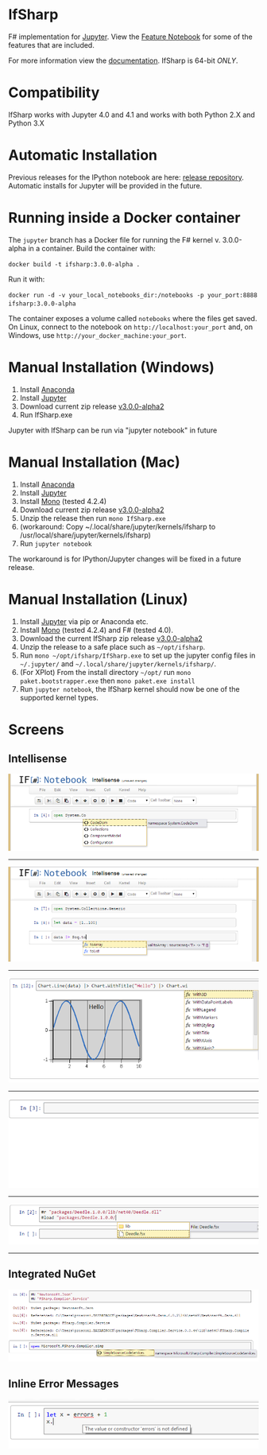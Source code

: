 # IfSharp

F# implementation for [Jupyter](http://jupyter.org/). View the [Feature Notebook](Feature%20Notebook%20format%204_0.ipynb) for some of the features that are included.

For more information view the [documentation](http://fsprojects.github.io/IfSharp/). IfSharp is 64-bit *ONLY*.

# Compatibility
IfSharp works with Jupyter 4.0 and 4.1 and works with both Python 2.X and Python 3.X

# Automatic Installation
Previous releases for the IPython notebook are here: [release repository](https://github.com/fsprojects/IfSharp/releases).
Automatic installs for Jupyter will be provided in the future.

# Running inside a Docker container
The `jupyter` branch has a Docker file for running the F# kernel v. 3.0.0-alpha in a container.
Build the container with: 

`docker build -t ifsharp:3.0.0-alpha .`

Run it with:

`docker run -d -v your_local_notebooks_dir:/notebooks -p your_port:8888 ifsharp:3.0.0-alpha`

The container exposes a volume called `notebooks` where the files get saved. On Linux, connect to the notebook on `http://localhost:your_port` and, on Windows, use `http://your_docker_machine:your_port`.

# Manual Installation (Windows)
1. Install [Anaconda](http://continuum.io/downloads)
2. Install [Jupyter](http://jupyter.readthedocs.org/en/latest/install.html)
3. Download current zip release [v3.0.0-alpha2](https://github.com/fsprojects/IfSharp/releases/download/v3.0.0-alpha2/IfSharp.v3.0.0-alpha2.zip)
4. Run IfSharp.exe

Jupyter with IfSharp can be run via "jupyter notebook" in future

# Manual Installation (Mac)
1. Install [Anaconda](http://continuum.io/downloads)
2. Install [Jupyter](http://jupyter.readthedocs.org/en/latest/install.html)
3. Install [Mono](http://www.mono-project.com/download/) (tested 4.2.4)
3. Download current zip release [v3.0.0-alpha2](https://github.com/fsprojects/IfSharp/releases/download/v3.0.0-alpha2/IfSharp.v3.0.0-alpha2.zip)
4. Unzip the release then run `mono IfSharp.exe`
5. (workaround: Copy ~/.local/share/jupyter/kernels/ifsharp to /usr/local/share/jupyter/kernels/ifsharp)
6. Run `jupyter notebook`

The workaround is for IPython/Jupyter changes will be fixed in a future release.

# Manual Installation (Linux)
1. Install [Jupyter](http://jupyter.readthedocs.org/en/latest/install.html) via pip or Anaconda etc.
2. Install [Mono](http://www.mono-project.com/docs/getting-started/install/linux/) (tested 4.2.4) and F# (tested 4.0).
3. Download the current IfSharp zip release [v3.0.0-alpha2](https://github.com/fsprojects/IfSharp/releases/download/v3.0.0-alpha2/IfSharp.v3.0.0-alpha2.zip)
4. Unzip the release to a safe place such as `~/opt/ifsharp`.
5. Run `mono ~/opt/ifsharp/IfSharp.exe` to set up the jupyter config files in `~/.jupyter/` and `~/.local/share/jupyter/kernels/ifsharp/`.
  1. (For XPlot) From the install directory `~/opt/` run `mono paket.bootstrapper.exe` then `mono paket.exe install` 
6. Run `jupyter notebook`, the IfSharp kernel should now be one of the supported kernel types.


# Screens
## Intellisense
![Intellisense Example #1](/docs/files/img/intellisense-1.png?raw=true "Intellisense Example #1")
***

![Intellisense Example #2](docs/files/img/intellisense-2.png?raw=true "Intellisense Example #2")
***

![Intellisense Example #3 With Chart](docs/files/img/intellisense-3.png?raw=true "Intellisense Example #3 With Chart")
***

![Intellisense Example #4 #r Directive](docs/files/img/intellisense-reference.gif?raw=true "Intellisense Example #3 #r Directive")
***

![Intellisense Example #5 #load Directive](docs/files/img/intellisense-5.png?raw=true "Intellisense Example #load Directive")
***

## Integrated NuGet
![NuGet Example](docs/files/img/NuGet-1.png?raw=true "NuGet example")

## Inline Error Messages
![Inline Error Message](docs/files/img/errors-1.png?raw=true "Inline error message")

